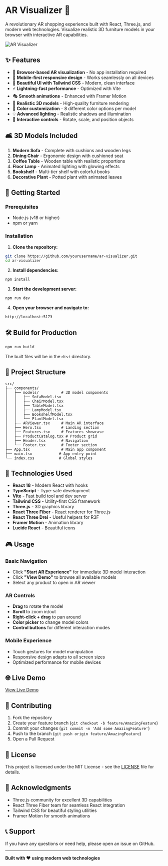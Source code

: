 # AR Visualizer 🥽

A revolutionary AR shopping experience built with React, Three.js, and modern web technologies. Visualize realistic 3D furniture models in your browser with interactive AR capabilities.

![AR Visualizer](https://images.pexels.com/photos/1350789/pexels-photo-1350789.jpeg?auto=compress&cs=tinysrgb&w=800)

## ✨ Features

- 🥽 **Browser-based AR visualization** - No app installation required
- 📱 **Mobile-first responsive design** - Works seamlessly on all devices
- 🎨 **Beautiful UI with Tailwind CSS** - Modern, clean interface
- ⚡ **Lightning-fast performance** - Optimized with Vite
- 🎭 **Smooth animations** - Enhanced with Framer Motion
- 🎯 **Realistic 3D models** - High-quality furniture rendering
- 🎨 **Color customization** - 8 different color options per model
- 💡 **Advanced lighting** - Realistic shadows and illumination
- 🔄 **Interactive controls** - Rotate, scale, and position objects

## 🛋️ 3D Models Included

1. **Modern Sofa** - Complete with cushions and wooden legs
2. **Dining Chair** - Ergonomic design with cushioned seat
3. **Coffee Table** - Wooden table with realistic proportions
4. **Floor Lamp** - Animated lighting with glowing effects
5. **Bookshelf** - Multi-tier shelf with colorful books
6. **Decorative Plant** - Potted plant with animated leaves

## 🚀 Getting Started

### Prerequisites
- Node.js (v18 or higher)
- npm or yarn

### Installation

1. **Clone the repository:**
```bash
git clone https://github.com/yourusername/ar-visualizer.git
cd ar-visualizer
```

2. **Install dependencies:**
```bash
npm install
```

3. **Start the development server:**
```bash
npm run dev
```

4. **Open your browser and navigate to:**
```
http://localhost:5173
```

## 🛠️ Build for Production

```bash
npm run build
```

The built files will be in the `dist` directory.

## 📁 Project Structure

```
src/
├── components/
│   ├── models/          # 3D model components
│   │   ├── SofaModel.tsx
│   │   ├── ChairModel.tsx
│   │   ├── TableModel.tsx
│   │   ├── LampModel.tsx
│   │   ├── BookshelfModel.tsx
│   │   └── PlantModel.tsx
│   ├── ARViewer.tsx     # Main AR interface
│   ├── Hero.tsx         # Landing section
│   ├── Features.tsx     # Features showcase
│   ├── ProductCatalog.tsx # Product grid
│   ├── Header.tsx       # Navigation
│   └── Footer.tsx       # Footer section
├── App.tsx              # Main app component
├── main.tsx            # App entry point
└── index.css           # Global styles
```

## 🎨 Technologies Used

- **React 18** - Modern React with hooks
- **TypeScript** - Type-safe development
- **Vite** - Fast build tool and dev server
- **Tailwind CSS** - Utility-first CSS framework
- **Three.js** - 3D graphics library
- **React Three Fiber** - React renderer for Three.js
- **React Three Drei** - Useful helpers for R3F
- **Framer Motion** - Animation library
- **Lucide React** - Beautiful icons

## 🎮 Usage

### Basic Navigation
- Click **"Start AR Experience"** for immediate 3D model interaction
- Click **"View Demo"** to browse all available models
- Select any product to open in AR viewer

### AR Controls
- **Drag** to rotate the model
- **Scroll** to zoom in/out
- **Right-click + drag** to pan around
- **Color picker** to change model colors
- **Control buttons** for different interaction modes

### Mobile Experience
- Touch gestures for model manipulation
- Responsive design adapts to all screen sizes
- Optimized performance for mobile devices

## 🌐 Live Demo

[View Live Demo](https://resplendent-cendol-ba0d77.netlify.app)

## 🤝 Contributing

1. Fork the repository
2. Create your feature branch (`git checkout -b feature/AmazingFeature`)
3. Commit your changes (`git commit -m 'Add some AmazingFeature'`)
4. Push to the branch (`git push origin feature/AmazingFeature`)
5. Open a Pull Request

## 📄 License

This project is licensed under the MIT License - see the [LICENSE](LICENSE) file for details.

## 🙏 Acknowledgments

- Three.js community for excellent 3D capabilities
- React Three Fiber team for seamless React integration
- Tailwind CSS for beautiful styling utilities
- Framer Motion for smooth animations

## 📞 Support

If you have any questions or need help, please open an issue on GitHub.

---

**Built with ❤️ using modern web technologies**
